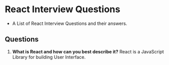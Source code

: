 # React Interview Questions 
- A List of React Interview Questions and their answers. 

## Questions

1. **What is React and how can you best describe it?**
   React is a JavaScript Library for building User Interface.
